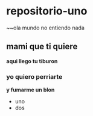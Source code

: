 # repositorio-uno
~~ola mundo no entiendo nada 

## mami que ti quiere
**aqui llego tu tiburon**

### yo quiero perriarte
**y fumarme un blon**

- uno 
- dos

